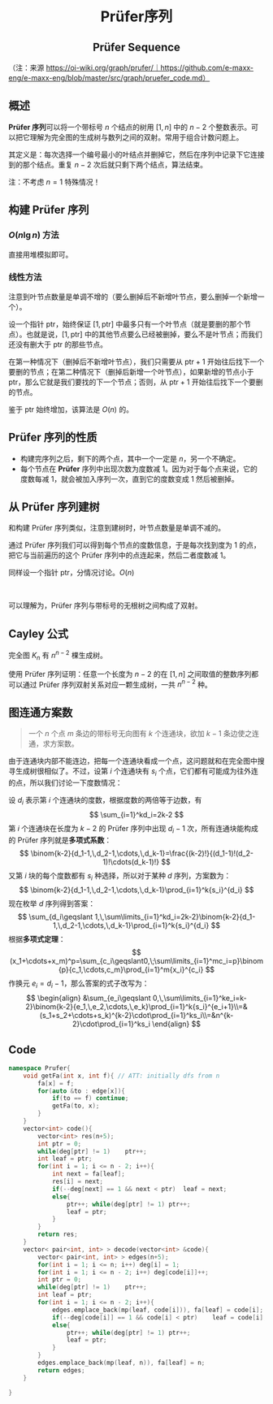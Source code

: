 <h1 style="text-align: center"> Prüfer序列 </h1>

<h2 style="text-align: center"> Prüfer Sequence </h2>

（注：来源 https://oi-wiki.org/graph/prufer/｜https://github.com/e-maxx-eng/e-maxx-eng/blob/master/src/graph/pruefer_code.md）



## 概述

**Prüfer 序列**可以将一个带标号 $n$ 个结点的树用 $[1,n]$ 中的 $n-2$ 个整数表示。可以把它理解为完全图的生成树与数列之间的双射。常用于组合计数问题上。

其定义是：每次选择一个编号最小的叶结点并删掉它，然后在序列中记录下它连接到的那个结点。重复 $n-2$ 次后就只剩下两个结点，算法结束。

注：不考虑 $n=1$ 特殊情况！



## 构建 Prüfer 序列

### $O(n\lg n)$ 方法

直接用堆模拟即可。



### 线性方法

注意到叶节点数量是单调不增的（要么删掉后不新增叶节点，要么删掉一个新增一个）。

设一个指针 $\text{ptr}$，始终保证 $[1,\text{ptr}]$ 中最多只有一个叶节点（就是要删的那个节点）。也就是说，$[1,\text{ptr}]$ 中的其他节点要么已经被删掉，要么不是叶节点；而我们还没有删大于 $\text{ptr}$ 的那些节点。

在第一种情况下（删掉后不新增叶节点），我们只需要从 $\text{ptr}+1$ 开始往后找下一个要删的节点；在第二种情况下（删掉后新增一个叶节点），如果新增的节点小于 $\text{ptr}$，那么它就是我们要找的下一个节点；否则，从 $\text{ptr}+1$ 开始往后找下一个要删的节点。

鉴于 $\text{ptr}$ 始终增加，该算法是 $O(n)$ 的。



## Prüfer 序列的性质

- 构建完序列之后，剩下的两个点，其中一个一定是 $n$，另一个不确定。
- 每个节点在 **Prüfer** 序列中出现次数为度数减 $1$。因为对于每个点来说，它的度数每减 $1$，就会被加入序列一次，直到它的度数变成 $1$ 然后被删掉。



## 从 Prüfer 序列建树

和构建 Prüfer 序列类似，注意到建树时，叶节点数量是单调不减的。

通过 Prüfer 序列我们可以得到每个节点的度数信息，于是每次找到度为 $1$ 的点，把它与当前遍历的这个 Prüfer 序列中的点连起来，然后二者度数减 $1$。

同样设一个指针 $\text{ptr}$，分情况讨论。$O(n)$ 

<br>

可以理解为，Prüfer 序列与带标号的无根树之间构成了双射。



## Cayley 公式

完全图 $K_n$ 有 $n^{n-2}$ 棵生成树。

使用 Prüfer 序列证明：任意一个长度为 $n-2$ 的在 $[1,n]$ 之间取值的整数序列都可以通过 Prüfer 序列双射关系对应一颗生成树，一共 $n^{n-2}$ 种。



## 图连通方案数

> 一个 $n$ 个点 $m$ 条边的带标号无向图有 $k$ 个连通块，欲加 $k-1$ 条边使之连通，求方案数。

由于连通块内部不能连边，把每一个连通块看成一个点，这问题就和在完全图中搜寻生成树很相似了。不过，设第 $i$ 个连通块有 $s_i$ 个点，它们都有可能成为往外连的点，所以我们讨论一下度数情况：

设 $d_i$ 表示第 $i$ 个连通块的度数，根据度数的两倍等于边数，有
$$
\sum_{i=1}^kd_i=2k-2
$$
第 $i$ 个连通块在长度为 $k-2$ 的 Prüfer 序列中出现 $d_i-1$ 次，所有连通块能构成的 Prüfer 序列就是**多项式系数**：
$$
\binom{k-2}{d_1-1,\,d_2-1,\cdots,\,d_k-1}=\frac{(k-2)!}{(d_1-1)!(d_2-1)!\cdots(d_k-1)!}
$$
又第 $i$ 块的每个度数都有 $s_i$ 种选择，所以对于某种 $d$ 序列，方案数为：
$$
\binom{k-2}{d_1-1,\,d_2-1,\cdots,\,d_k-1}\prod_{i=1}^k{s_i}^{d_i}
$$
现在枚举 $d$ 序列得到答案：
$$
\sum_{d_i\geqslant 1,\,\sum\limits_{i=1}^kd_i=2k-2}\binom{k-2}{d_1-1,\,d_2-1,\cdots,\,d_k-1}\prod_{i=1}^k{s_i}^{d_i}
$$
根据**多项式定理**：
$$
(x_1+\cdots+x_m)^p=\sum_{c_i\geqslant0,\;\sum\limits_{i=1}^mc_i=p}\binom{p}{c_1,\cdots,c_m}\prod_{i=1}^m{x_i}^{c_i}
$$
作换元 $e_i=d_i-1$，那么答案的式子改写为：
$$
\begin{align}
&\sum_{e_i\geqslant 0,\,\sum\limits_{i=1}^ke_i=k-2}\binom{k-2}{e_1,\,e_2,\cdots,\,e_k}\prod_{i=1}^k{s_i}^{e_i+1}\\=&(s_1+s_2+\cdots+s_k)^{k-2}\cdot\prod_{i=1}^ks_i\\=&n^{k-2}\cdot\prod_{i=1}^ks_i
\end{align}
$$


## Code

```cpp
namespace Prufer{
	void getFa(int x, int f){ // ATT: initially dfs from n
		fa[x] = f;
		for(auto &to : edge[x]){
			if(to == f)	continue;
			getFa(to, x);
		}
	}
	vector<int> code(){
		vector<int> res(n+5);
		int ptr = 0;
		while(deg[ptr] != 1)	ptr++;
		int leaf = ptr;
		for(int i = 1; i <= n - 2; i++){
			int next = fa[leaf];
			res[i] = next;
			if(--deg[next] == 1 && next < ptr)	leaf = next;
			else{
				ptr++; while(deg[ptr] != 1) ptr++;
				leaf = ptr;
			}
		}
		return res;
	}
	vector< pair<int, int> > decode(vector<int> &code){
		vector< pair<int, int> > edges(n+5);
		for(int i = 1; i <= n; i++)	deg[i] = 1;
		for(int i = 1; i <= n - 2; i++)	deg[code[i]]++;
		int ptr = 0;
		while(deg[ptr] != 1)	ptr++;
		int leaf = ptr;
		for(int i = 1; i <= n - 2; i++){
			edges.emplace_back(mp(leaf, code[i])), fa[leaf] = code[i];
			if(--deg[code[i]] == 1 && code[i] < ptr)	leaf = code[i];
			else{
				ptr++; while(deg[ptr] != 1) ptr++;
				leaf = ptr;
			}
		}
		edges.emplace_back(mp(leaf, n)), fa[leaf] = n;
		return edges;
	}

}
```

